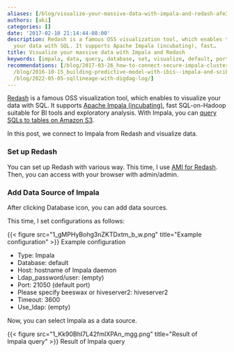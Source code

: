```yaml
---
aliases: [/blog/visualize-your-massive-data-with-impala-and-redash-afe31133c644, /blog/afe31133c644]
authors: [aki]
categories: []
date: '2017-02-10 21:14:44-08:00'
description: Redash is a famous OSS visualization tool, which enables to visualize
  your data with SQL. It supports Apache Impala (incubating), fast…
title: Visualize your massive data with Impala and Redash
keywords: [impala, data, query, database, set, visualize, default, port, sql, add]
recommendations: [/blog/2017-03-26_how-to-connect-secure-impala-cluster-from-rstudio-on-macos-with-implyr-213c6536e4c7/,
  /blog/2016-10-15_building-predictive-model-with-ibis--impala-and-scikit-learn-356b41f404e0/,
  /blog/2022-05-05-sqllineage-with-digdag-log/]
---
```


[Redash](https://redash.io/) is a famous OSS visualization tool, which enables to visualize your data with SQL. It supports [Apache Impala (incubating)](http://impala.apache.org/), fast SQL-on-Hadoop suitable for BI tools and exploratory analysis. With Impala, you can [query SQLs to tables on Amazon S3](http://blog.cloudera.com/blog/2016/08/analytics-and-bi-on-amazon-s3-with-apache-impala-incubating/).

In this post, we connect to Impala from Redash and visualize data.

### Set up Redash

You can set up Redash with various way. This time, I use [AMI for Redash](https://redash.io/help-onpremise/setup/setting-up-redash-instance.html#create-an-instance). Then, you can access with your browser with admin/admin.

### Add Data Source of Impala

After clicking Database icon, you can add data sources.

This time, I set configurations as follows:

{{< figure src="1_gMPHyBohg3nZKTDxtm_b_w.png" title="Example configuration" >}}
Example configuration

*   Type: Impala
*   Database: default
*   Host: hostname of Impala daemon
*   Ldap\_password/user: (empty)
*   Port: 21050 (default port)
*   Please specify beeswax or hiveserver2: hiveserver2
*   Timeout: 3600
*   Use\_ldap: (empty)

Now, you can select Impala as a data source.

{{< figure src="1_Kk90BhI7L42fmIXPAn_mgg.png" title="Result of Impala query" >}}
Result of Impala query